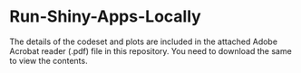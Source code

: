 # Run-Shiny-Apps-Locally

The details of the codeset and plots are included in the attached Adobe Acrobat reader (.pdf) file in this repository. 
You need to download the same to view the contents.

